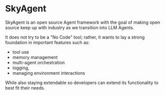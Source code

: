 # SkyAgent

SkyAgent is an open source Agent framework with the goal of making open source keep up with industry as we transition into LLM Agents. 

It does not try to be a "No Code" tool; rather, it wants to lay a strong foundation in important features such as: 
- tool use 
- memory management
- multi-agent orchestration
- logging, 
- managing environment interactions 

While also staying extendable so developers can extend its functionality to best fit their needs.
